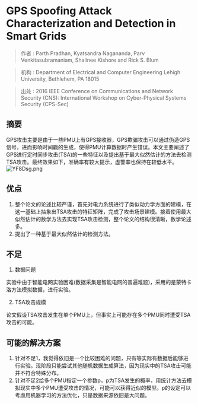 # GPS Spoofing Attack Characterization and Detection in Smart Grids

> 作者 : Parth Pradhan, Kyatsandra Nagananda, Parv Venkitasubramaniam, Shalinee Kishore and Rick S. Blum

> 机构 : Department of Electrical and Computer Engineering Lehigh University, Bethlehem, PA 18015

> 出处 : 2016 IEEE Conference on Communications and Network Security (CNS): International Workshop on Cyber-Physical Systems Security (CPS-Sec)


## 摘要
GPS攻击主要是由于一些PMU上有GPS接收器，GPS欺骗攻击可以通过伪造GPS信号，进而影响时间戳的生成，使得PMU计算数据时产生错误。本文主要阐述了GPS进行定时同步攻击(TSA)的一些特征以及提出基于最大似然估计的方法去检测TSA攻击。最终效果如下，准确率有较大提示，虚警率也保持在较低水平。
![YF8Dsg.png](https://s1.ax1x.com/2020/05/05/YF8Dsg.png)

## 优点
1. 整个论文的论述比较严谨，首先对电力系统进行了类似动力学方面的建模，在这一基础上抽象出TSA攻击的特征矩阵，完成了攻击场景建模。接着使用最大似然估计的数学方法去实现TSA攻击检测，整个论文的结构很清晰，数学论述多。
2. 提出了一种基于最大似然估计的检测方法。


## 不足
1. 数据问题

实验中由于智能电网实验困难(数据采集是智能电网的普遍难题)，采用的是蒙特卡洛方法模拟数据，进行实验。

2. TSA攻击规模

论文假设TSA攻击发生在单个PMU上，但事实上可能存在多个PMU同时遭受TSA攻击的可能。

## 可能的解决方案
1. 针对不足1，我觉得依旧是一个比较困难的问题，只有等实际有数据后能够进行实验。现阶段只能尝试其他随机数据生成算法，因为现实中的TSA攻击可能并不符合特殊分布。
2. 针对不足2给多个PMU指定一个参数p，p为TSA发生的概率，用统计方法去模拟现实中多个PMU遭受攻击的情况，可能可以获得近似的模型。p的设定可以考虑用机器学习的方法优化，只是数据来源依旧是大问题。